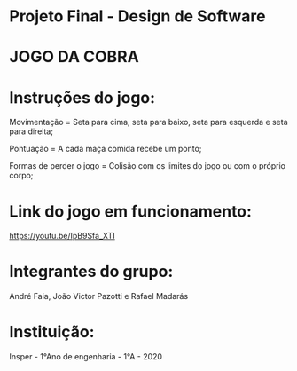 # Projeto Final - Design de Software

# JOGO DA COBRA


# Instruções do jogo:

Movimentação = Seta para cima, seta para baixo, seta para esquerda e seta para direita;


Pontuação = A cada maça comida recebe um ponto;


Formas de perder o jogo = Colisão com os limites do jogo ou com o próprio corpo;

# Link do jogo em funcionamento:

https://youtu.be/IpB9Sfa_XTI

# Integrantes do grupo: 
André Faia, João Victor Pazotti e Rafael Madarás

# Instituição:
Insper - 1°Ano de engenharia - 1°A - 2020

